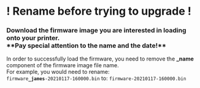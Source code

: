 <h1>! Rename before trying to upgrade !</h1>
<h3>Download the firmware image you are interested in loading onto your printer.
<br>**Pay special attention to the name and the date!**</h3>
In order to successfully load the firmware, you need to remove the <b>_name</b> component of the firmware image file name.<br>
For example, you would need to rename:<br>
<code>firmware<b>_james</font></b>-20210117-160000.bin</code> to: <code>firmware-20210117-160000.bin</code><br>
<br>
